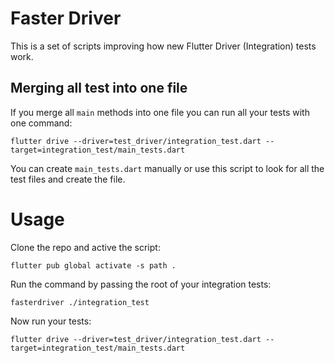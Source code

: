 # Faster Driver

This is a set of scripts improving how new Flutter Driver (Integration) tests work.

## Merging all test into one file
If you merge all `main` methods into one file you can run all your tests with one command:
```shell
flutter drive --driver=test_driver/integration_test.dart --target=integration_test/main_tests.dart
```

You can create `main_tests.dart` manually or use this script to look for all the test files and create the file.

# Usage

Clone the repo and active the script:
```shell
flutter pub global activate -s path .
```

Run the command by passing the root of your integration tests:
```shell
fasterdriver ./integration_test
```

Now run your tests:
```shell
flutter drive --driver=test_driver/integration_test.dart --target=integration_test/main_tests.dart
```